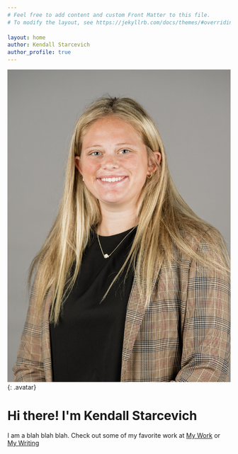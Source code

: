 ```yaml
---
# Feel free to add content and custom Front Matter to this file.
# To modify the layout, see https://jekyllrb.com/docs/themes/#overriding-theme-defaults

layout: home
author: Kendall Starcevich
author_profile: true
---
```


![kendall starcevich](/assets/images/headshot.jpg){: .avatar}
# Hi there! I'm Kendall Starcevich
I am a blah blah blah. Check out some of my favorite work at [My Work](/mywork) or [My Writing](/mywriting)